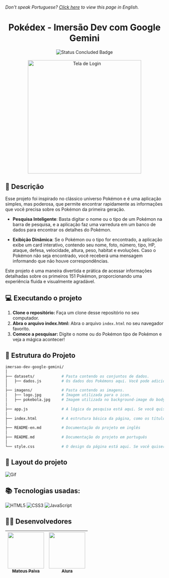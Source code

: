 <h6> Don't speak Portuguese? <a href="https://github.com/mateusopaiva/imersao-dev-google-gemini/blob/main/README-en.md">Click here</a> to view this page in English.</h6>

<h1 align="center">Pokédex - Imersão Dev com Google Gemini</h1>

<p align="center">
  <img src="http://img.shields.io/static/v1?label=STATUS&message=CONCLUDED&color=GREEN&style=for-the-badge" alt="Status Concluded Badge">
  <br><br>
  <img height="360em" src="https://github.com/user-attachments/assets/434eedd5-ec49-4682-8013-34cc4ada3028" alt="Tela de Login">
</p>

## 📂 Descrição
Esse projeto foi inspirado no clássico universo Pokémon e é uma aplicação simples, mas poderosa, que permite encontrar rapidamente as informações que você precisa sobre os Pokémon da primeira geração.

- **Pesquisa Inteligente**: Basta digitar o nome ou o tipo de um Pokémon na barra de pesquisa, e a aplicação faz uma varredura em um banco de dados para encontrar os detalhes do Pokémon.

- **Exibição Dinâmica**: Se o Pokémon ou o tipo for encontrado, a aplicação exibe um card interativo, contendo seu nome, foto, número, tipo, HP, ataque, defesa, velocidade, altura, peso, habitat e evoluções. Caso o Pokémon não seja encontrado, você receberá uma mensagem informando que não houve correspondências.

Este projeto é uma maneira divertida e prática de acessar informações detalhadas sobre os primeiros 151 Pokémon, proporcionando uma experiência fluida e visualmente agradável.

## 💻 Executando o projeto
1. **Clone o repositório:** Faça um clone desse repositório no seu computador.
2. **Abra o arquivo index.html:** Abra o arquivo `index.html` no seu navegador favorito.
3. **Comece a pesquisar:** Digite o nome ou do Pokémon tipo de Pokémon e veja a mágica acontecer!

## 📝 Estrutura do Projeto
```bash
imersao-dev-google-gemini/
│
├── datasets/            # Pasta contendo os conjuntos de dados.
│   ├── dados.js         # Os dados dos Pokémons aqui. Você pode adicionar mais dados aí se quiser.
│
├── imagens/             # Pasta contendo as imagens.
│   ├── logo.jpg         # Imagem utilizada para o icon.
│   ├── pokebola.jpg     # Imagem utilizada no background-image do body.
│
├── app.js               # A lógica da pesquisa está aqui. Se você quiser adicionar mais funcionalidades, é só editar esse arquivo.
│
├── index.html           # A estrutura básica da página, como os títulos, botões e onde os resultados vão aparecer.
│
├── README-en.md         # Documentação do projeto em inglês
│
├── README.md            # Documentação do projeto em português
│
└── style.css            # O design da página está aqui. Se você quiser mudar as cores ou a fonte, é só editar esse arquivo.
```

## 💨 Layout do projeto
![Gif](https://github.com/user-attachments/assets/10d0aee4-0f37-4ec1-b009-3425892627e2)

## 📚 Tecnologias usadas:
<div style="display: inline_block">
   
  ![HTML5](https://img.shields.io/badge/html5-%23E34F26.svg?style=for-the-badge&logo=html5&logoColor=white)
  ![CSS3](https://img.shields.io/badge/css3-%231572B6.svg?style=for-the-badge&logo=css3&logoColor=white)
  ![JavaScript](https://img.shields.io/badge/javascript-%23323330.svg?style=for-the-badge&logo=javascript&logoColor=%23F7DF1E)

</div>

## 🙋‍♂️ Desenvolvedores
| [<img src="https://avatars.githubusercontent.com/u/106707389?s=400&u=c01ee84b19a35b975ac9634deb3baf48d681a4c5&v=4" width=115><br><sub>Mateus Paiva</sub>](https://github.com/mateusopaiva)| [<img src="https://user-images.githubusercontent.com/106707389/187273477-45a53362-7158-4c5e-b0f5-68c92aec9182.png" width=115><br><sub>Alura</sub>](https://www.alura.com.br) |
| :---: | :---: |
